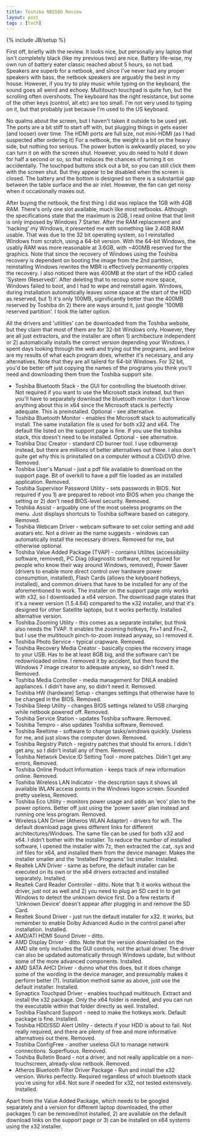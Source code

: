 ```yaml
---
title: Toshiba NB550D Review
layout: post
tags : [tech]
---
```

{% include JB/setup %}

First off, briefly with the review. It looks nice, but personally any laptop that isn't completely black (like my previous two) are nice. Battery life-wise, my own run of battery eater classic reached about 5 hours, so not bad. Speakers are superb for a netbook, and since I've never had any proper speakers with bass, the netbook speakers are arguably the best in my house. However, if you try to play music while typing on the keyboard, the sound goes all weird and echoey. Multitouch touchpad is quite fun, but the scrolling often overshoots. The keyboard has the right resistance, but some of the other keys (control, alt etc) are too small. I'm not very used to typing on it, but that probably just because I'm used to the US keyboard.

<!--more-->
No qualms about the screen, but I haven't taken it outside to be used yet. The ports are a bit stiff to start off with, but plugging things in gets easier (and looser) over time. The HDMI ports are full size, not mini-HDMI (as I had suspected after ordering it) For a netbook, the weight is a bit on the heavy side, but nothing too serious. The power button is awkwardly placed, so you can turn it on with the screen shut. However, you do need to hold it down for half a second or so, so that reduces the chances of turning it on accidentally. The touchpad buttons stick out a bit, so you can still click them with the screen shut. But they appear to be disabled when the screen is closed. The battery and the bottom is designed so there is a substantial gap between the table surface and the air inlet. However, the fan can get noisy when it occasionally maxes out.

After buying the netbook, the first thing I did was replace the 1GB with 4GB RAM. There's only one slot available, much like most netbooks. Although the specifications state that the maximum is 2GB, I read online that that limit is only imposed by Windows 7 Starter. After the RAM replacement and 'hacking' my Windows, it presented me with something like 2.4GB RAM usable. That was due to the 32 bit operating system, so I reinstalled Windows from scratch, using a 64-bit version. With the 64-bit Windows, the usably RAM was more reasonable at 3.6GB, with ~400MB reserved for the graphics. Note that since the recovery of Windows using the Toshiba recovery is dependent on booting the image from the 2nd partition, reinstalling Windows rewrites the MBR is effectively permanently cripples the recovery. I also noticed there was 400MB at the start of the HDD called 'System (Reserved)'. After deleting that to recoup some more space, Windows failed to boot, and I had to wipe and reinstall again. Windows, during installation automatically leaves some space at the start of the HDD as reserved, but 1) it's only 100MB, siginificantly better than the 400MB reserved by Toshiba dn 2) there are ways around it, just google '100MB reserved partition'. I took the latter option.

All the drivers and 'utilities' can be downloaded from the Toshiba website, but they claim that most of them are for 32-bit Windows only. However, they are all just extractors, and the installer are often 1) archibecture independent or 2) automatically installs the correct version depending your Windows. I spent days looking through the web and trying out the programs, and below are my results of what each program does, whether it's necessary, and any alternatives. Note that they are all tailerd for 64-bit Windows. For 32 bit, you'd be better off just copying the names of the programs you think you'll need and downloading them from the Toshiba support site.

- Toshiba Bluetooth Stack - the GUI for controlling the bluetooth driver. Not required if you want to use the Microsoft stack instead, but then you'll have to separately download the bluetooth monitor. I don't know anything about this in x64 since the Microsoft stack is perfectly adequate. This is preinstalled. Optional - see alternative.
- Toshiba Bluetooth Monitor - enables the Microsoft stack to automatically install. The same installation file is used for both x32 and x64. The default file listed on the support page is fine. If you use the toshiba stack, this doesn't need to be installed. Optional - see alternative.
- Toshiba Disc Creator - standard CD burner tool. I use cdburnerxp instead, but there are millions of better alternatives out there. I also don't quite get why this is prinstalled on a computer without a CD/DVD drive. Removed.
- Toshiba User's Manual - just a pdf file available to download on the support page. Bit of overkill to have a pdf file loaded as an installed application. Removed.
- Toshiba Supervisor Password Utility - sets passwords in BIOS. Not required if you 1) are prepared to reboot into BIOS when you change the setting or 2) don't need BIOS-level security. Removed.
- Toshiba Assist - arguably one of the most useless programs on the menu. Just displays shortcuts to Toshiba software based on category. Removed.
- Toshiba Webcam Driver - webcam software to set color setting and add avatars etc. Not a driver as the name suggests - windows can automatically install the necessary drivers. Removed for me, but otherwise optional.
- Toshiba Value Added Package (TVAP) - contains Utilites (accessibility software, removed), PC Diag (diagnostic software, not required for people who know their way around Windows, removed), Power Saver (drivers to enable more direct control over hardware power consumption, installed), Flash Cards (allows the keyboard hotkeys, installed), and common drivers that have to be installed for any of the aforementioned to work. The installer on the support page only works with x32, so I downloaded a x64 version. The download page states that it's a newer version (1.5.4.64) compared to the x32 installer, and that it's designed for other Satellite laptops, but it works perfectly. Installed alternative version.
- Toshiba Zooming Utility - this comes as a separate installer, but think also needs the TVAP. It enables the zooming hotkeys, Fn+1 and Fn+2, but I use the multitouch pinch-to-zoom instead anyway, so I removed it.
- Toshiba Photo Service - typical crapware. Removed.
- Toshiba Recovery Media Creator - basically copies the recovery image to your USB. Has to be at least 8GB big, and the software can't be redownloaded online. I removed it by accident, but then found the Windows 7 image creator to adequate anyway, so didn't need it. Removed.
- Toshiba Media Controller - media management for DNLA enabled appliances. I didn't have any, so didn't need it. Removed.
- Toshiba HW (hardware) Setup - changes settings that otherwise have to be changed in the BIOS. Removed.
- Toshiba Sleep Utility - changes BIOS settings related to USB charging while netbook powered off. Removed.
- Toshiba Service Station - updates Toshiba software. Removed.
- Toshiba Tempro - also updates Toshiba software, Removed.
- Toshiba Reeltime - software to change tasks/windows quickly. Useless for me, and just slows the computer down. Removed.
- Toshiba Registry Patch - registry patches that should fix errors. I didn't get any, so I didn't install any of them. Removed.
- Toshiba Network Device ID Setting Tool - more patches. Didn't get any errors, Removed.
- Toshiba Online Product Information - keeps track of new information online. Removed.
- Toshiba Wireless LAN Indicator - the description says it shows all available WLAN access points in the Windows logon screen. Sounded pretty useless, Removed.
- Toshiba Eco Utility - monitors power usage and adds an 'eco' plan to the power options. Better off just using the 'power saver' plan instead and running one less program. Removed.
- Wireless LAN Driver (Atheros WLAN Adapter) - drivers for wifi. The default download page gives different links for different architectures/Windows. The same file can be used for both x32 and x64. I didn't bother with the installer. To reduce the number of installed software, I opened the installer with 7z, then extracted the .cat, .sys and .inf files for x64, and installed them from the device manager. Makes the installer smaller and the 'Installed Programs' list smaller. Installed.
- Realtek LAN Driver - same as before, the default installer can be executed on its own or the x64 drivers extracted and installed separately. Installed.
- Realtek Card Reader Controller - ditto. Note that 1) it works without the driver, just not as well and 2) you need to plug an SD card in to get Windows to detect the unknown device first. Do a few restarts if 'Unknown Device' doesn't appear after plugging in and remove the SD Card.
- Realtek Sound Driver - just run the default installer for x32. It works, but remember to enable Dolby Advanced Audio in the control panel after installation. Installed.
- AMD/ATI HDMI Sound Driver - ditto.
- AMD Display Driver - ditto. Note that the version downloaded on the AMD site only includes the GUI controls, not the actual driver. The driver can also be updated automatically through Windows update, but without some of the more advanced components. Installed.
- AMD SATA AHCI Driver - dunno what this does, but it does change some of the wording in the device manager, and presumably makes it perform better (?). Installation method same as above, just use the default installer. Installed.
- Synaptics Touchpad Driver - enables touchpad multitouch. Extract and install the x32 package. Only the x64 folder is needed, and you can run the executable within that folder directly as well. Installed.
- Toshiba Flashcard Support - need to make the hotkeys work. Default package is fine. Installed.
- Toshiba HDD/SSD Alert Utility - detects if your HDD is about to fail. Not really required, and there are plenty of free and more informative alternatives out there. Removed.
- Toshiba ConfigFree - another useless GUI to manage network connections. Superfluous. Removed.
- Toshiba Bulletin Board - not a driver, and not really applicable on a non-touchscreen, already-slow netbook. Removed.
- Atheros Bluetooth Filter Driver Package - Run and install the x32 version. Works perfectly. Required regardless of which bluetooth stack you're using for x64. Not sure if needed for x32, not tested extensively. Installed.

Apart from the Value Added Package, which needs to be googled separately and a version for different laptop downloaded, the other packages 1) can be removed/not installed, 2) are available on the default download links on the support page or 3) can be installed on x64 systems using the x32 installer.